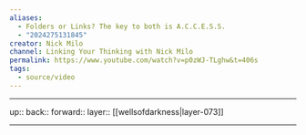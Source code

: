 ```yaml
---
aliases:
  - Folders or Links? The key to both is A.C.C.E.S.S.
  - "2024275131845"
creator: Nick Milo
channel: Linking Your Thinking with Nick Milo
permalink: https://www.youtube.com/watch?v=p0zWJ-TLghw&t=406s
tags:
  - source/video
---
```



***

up:: 
back:: 
forward:: 
layer:: [[wellsofdarkness|layer-073]]

***

